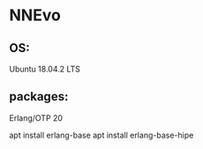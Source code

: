 # NNEvo

## OS:

Ubuntu 18.04.2 LTS

## packages:

Erlang/OTP 20

apt install erlang-base
apt install erlang-base-hipe
